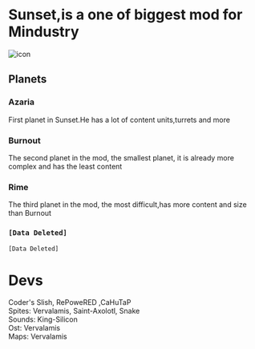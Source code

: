 # Sunset,is a one of biggest mod for Mindustry
![icon](https://user-images.githubusercontent.com/81778048/121011056-db200100-c79e-11eb-862d-c8c8bff0fca8.png)

## Planets
### Azaria
First planet in Sunset.He has a lot of content units,turrets and more
### Burnout
The second planet in the mod, the smallest planet, it is already more complex and has the least content
### Rime
The third planet in the mod, the most difficult,has more content and size than Burnout

### `[Data Deleted]`
`[Data Deleted]`

# Devs
Coder's Slish, RePoweRED ,CaHuTaP\
Spites: Vervalamis, Saint-Axolotl, Snake\
Sounds: King-Silicon\
Ost: Vervalamis\
Maps: Vervalamis
